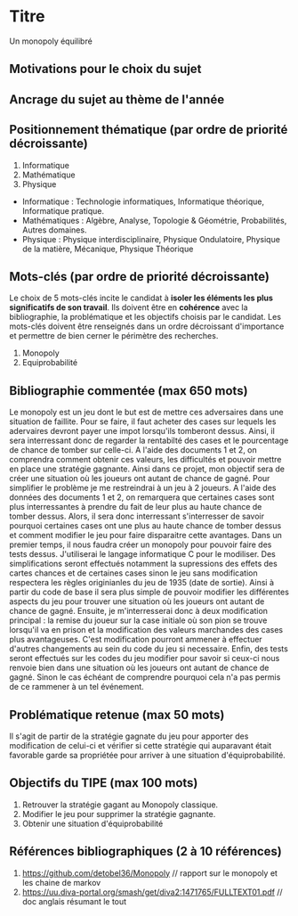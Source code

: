 # Titre

Un monopoly équilibré

## Motivations pour le choix du sujet



## Ancrage du sujet au thème de l'année



## Positionnement thématique (par ordre de priorité décroissante)

1. Informatique 
2. Mathématique 
3. Physique 

- Informatique : Technologie informatiques, Informatique théorique, Informatique pratique.
- Mathématiques : Algèbre, Analyse, Topologie & Géométrie, Probabilités, Autres domaines.
- Physique : Physique interdisciplinaire, Physique Ondulatoire, Physique de la matière, Mécanique, Physique Théorique


## Mots-clés (par ordre de priorité décroissante)

Le choix de 5 mots-clés incite le candidat à **isoler les éléments les plus significatifs de son travail**. Ils doivent être en **cohérence** avec la bibliographie, la problématique et les objectifs choisis par le candidat. Les mots-clés doivent être renseignés dans un ordre décroissant d'importance et permettre de bien cerner le périmètre des recherches.

1. Monopoly
2. Equiprobabilité 

## Bibliographie commentée (max 650 mots)

Le monopoly est un jeu dont le but est de mettre ces adversaires dans une situation de faillite. Pour se faire, il faut acheter des cases sur lequels les adervaires devront payer une impot lorsqu'ils tomberont dessus. Ainsi, il sera interressant donc de regarder la rentabilté des cases et le pourcentage de chance de tomber sur celle-ci. A l'aide des documents 1 et 2, on comprendra comment obtenir ces valeurs, les difficultés et pouvoir mettre en place une stratégie gagnante. Ainsi dans ce projet, mon objectif sera de créer une situation où les joueurs ont autant de chance de gagné. Pour simplifier le problème je me restreindrai à un jeu à 2 joueurs. A l'aide des données des documents 1 et 2, on remarquera que certaines cases sont plus interressantes à prendre du fait de leur plus au haute chance de tomber dessus. Alors, il sera donc interressant s'interresser de savoir pourquoi certaines cases ont une plus au haute chance de tomber dessus et comment modifier le jeu pour faire disparaitre cette avantages. 
Dans un premier temps, il nous faudra créer un monopoly pour pouvoir faire des tests dessus. J'utiliserai le langage informatique C pour le modiliser. Des simplifications seront effectués notamment la supressions des effets des cartes chances et de certaines cases sinon le jeu sans modification respectera les règles originianles du jeu de 1935 (date de sortie). Ainsi à partir du code de base il sera plus simple de pouvoir modifier les différentes aspects du jeu pour trouver une situation où les joueurs ont autant de chance de gagné.
Ensuite, je m'interresserai donc à deux modification principal : la remise du joueur sur la case initiale où son pion se trouve lorsqu'il va en prison et la modification des valeurs marchandes des cases plus avantageuses. C'est modification pourront ammener à effectuer d'autres changements au sein du code du jeu si necessaire.
Enfin, des tests seront effectués sur les codes du jeu modifier pour savoir si ceux-ci nous renvoie bien dans une situation où les joueurs ont autant de chance de gagné. Sinon le cas échéant de comprendre pourquoi cela n'a pas permis de ce rammener à un tel événement.

## Problématique retenue (max 50 mots)

Il s'agit de partir de la stratégie gagnate du jeu pour apporter des modification de celui-ci et vérifier si cette stratégie qui auparavant était favorable garde sa propriétée pour arriver à une situation d'équiprobabilité.

## Objectifs du TIPE (max 100 mots)

1. Retrouver la stratégie gagant au Monopoly classique. 
2. Modifier le jeu pour supprimer la stratégie gagnante.
3. Obtenir une situation d'équiprobabilité
   


## Références bibliographiques (2 à 10 références)

1. https://github.com/detobel36/Monopoly // rapport sur le monopoly et les chaine de markov
2. https://uu.diva-portal.org/smash/get/diva2:1471765/FULLTEXT01.pdf // doc anglais résumant le tout

